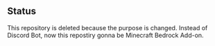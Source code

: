 ## Status
This repository is deleted because the purpose is changed. Instead of Discord Bot, now this repostiry gonna be Minecraft Bedrock Add-on.
